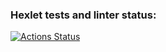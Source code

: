 ### Hexlet tests and linter status:
[![Actions Status](https://github.com/vviace/java-project-lvl2/workflows/hexlet-check/badge.svg)](https://github.com/vviace/java-project-lvl2/actions)

###